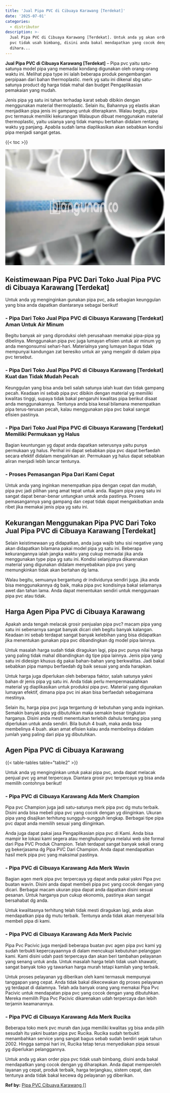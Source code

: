 ```yaml
---
title: 'Jual Pipa PVC di Cibuaya Karawang [Terdekat]'
date: '2025-07-01'
categories:
  - distributor
description: >-
  Jual Pipa PVC di Cibuaya Karawang [Terdekat]. Untuk anda yg akan order pipa
  pvc tidak usah bimbang, disini anda bakal mendapatkan yang cocok dengan yg
  dihara...
---
```


**Jual Pipa PVC di Cibuaya Karawang \[Terdekat\]** – Pipa pvc yaitu satu-satunya model pipa yang memadai kondang digunakan oleh orang-orang waktu ini. Melihat pipa type ini ialah beberapa produk pengembangan perpipaan dari bahan thermoplastic. merk yg satu ini dikenal sbg satu-satunya product dg harga tidak mahal dan budget Pengaplikasian pemakaian yang mudah.

Jenis pipa yg satu ini tahan terhadap karat sebab dibikin dengan menggunakan material thermoplastic. Selain itu, Bahannya yg elastis akan menjadikan pipa jenis ini gampang untuk diterapkann. Walau begitu, pipa pvc termasuk memiliki kekurangan Walaupun dibuat menggunakan material thermoplastic, yaitu usianya yang tidak mampu bertahan didalam rentang waktu yg panjang. Apabila sudah lama diaplikasikan akan sebabkan kondisi pipa menjadi sangat getas.

{{< toc >}}

![Jual Pipa PVC di Cibuaya Karawang [Terdekat]](/images/jaul-pipa-pvc-30.png)

## Keistimewaan Pipa PVC Dari Toko Jual Pipa PVC di Cibuaya Karawang \[Terdekat\]

Untuk anda yg menginginkan gunakan pipa pvc, ada sebagian keunggulan yang bisa anda dapatkan diantaranya sebagai berikut!

### \- Pipa Dari Toko Jual Pipa PVC di Cibuaya Karawang \[Terdekat\] Aman Untuk Air Minum

Begitu banyak air yang diproduksi oleh perusahaan memakai pipa-pipa yg dibelinya. Menggunakan pipa pvc juga lumayan efisien untuk air minum yg anda mengonsumsi sehari-hari. Materialnya yang lumayan bagus tidak mempunyai kandungan zat beresiko untuk air yang mengalir di dalam pipa pvc tersebut.

### \- Pipa Dari Toko Jual Pipa PVC di Cibuaya Karawang \[Terdekat\] Kuat dan Tidak Mudah Pecah

Keunggulan yang bisa anda beli salah satunya ialah kuat dan tidak gampang pecah. Keadaan ini sebab pipa pvc dibikin dengan material yg memiliki kwalitas tinggi, supaya tidak bakal pengaruhi kwalitas pipa berikut disaat anda menggunakannya. Tentunya anda bisa kesal bilamana menempatkan pipa terus-terusan pecah, kalau menggunakan pipa pvc bakal sangat efisien pastinya.

### \- Pipa Dari Toko Jual Pipa PVC di Cibuaya Karawang \[Terdekat\] Memiliki Permukaan yg Halus

Bagian keuntungan yg dapat anda dapatkan seterusnya yaitu punya permukaan yg halus. Perihal ini dapat sebabkan pipa pvc dapat berfaedah secara efektif didalam mengalirkan air. Permukaan yg halus dapat sebabkan aliran menjadi lebih lancar tentunya.

### \- Proses Pemasangan Pipa Dari Kami Cepat

Untuk anda yang inginkan menempatkan pipa dengan cepat dan mudah, pipa pvc jadi pilihan yang amat tepat untuk anda. Ragam pipa yang satu ini sangat dapat benar-benar untungkan untuk anda pastinya. Proses pemasangannya yang gampang dan cepat tidak dapat mengakibatkan anda ribet jika memakai jenis pipa yg satu ini.

## Kekurangan Menggunakan Pipa PVC Dari Toko Jual Pipa PVC di Cibuaya Karawang \[Terdekat\]

Selain keistimewaan yg didapatkan, anda juga wajib tahu sisi negative yang akan didapatkan bilamana pakai model pipa yg satu ini. Beberapa kekurangannya ialah jangka waktu yang cukup memadai jika anda menggunakan type pipa yg satu ini. Kondisi selanjutnya dikarenakan material yang digunakan didalam menyebabkan pipa pvc yang memungkinkan tidak akan bertahan dg lama.

Walau begitu, semuanya bergantung dr individunya sendiri juga. jika anda bisa menggunakannya dg baik, maka pipa pvc kondisinya bakal selamanya awet dan tahan lama. Anda dapat menentukan sendiri untuk menggunaan pipa pvc atau tidak.

## Harga Agen Pipa PVC di Cibuaya Karawang

Apakah anda tengah melacak grosir penjualan pipa pvc? macam pipa yang satu ini sebenarnya sangat banyak dicari oleh begitu banyak kalangan. Keadaan ini sebab terdapat sangat banyak kelebihan yang bisa didapatkan jika menentukan gunakan pipa pvc dibandingkan dg model pipa lainnya.

Untuk masalah harga sudah tidak diragukan lagi, pipa pvc punya nilai harga yang paling tidak mahal dibandingkan dg tipe pipa lainnya. Jenis pipa yang satu ini didesign khusus dg pakai bahan-bahan yang berkwalitas. Jadi bakal sebabkan pipa mampu berfaedah dg baik sesuai yang anda harapkan.

Untuk harga juga diperlukan oleh beberapa faktor, salah satunya yakni bahan dr jenis pipa yg satu ini. Anda tidak perlu mempermasalahkan material yg diaplikasikan untuk produksi pipa pvc. Material yang digunakan lumayan efektif, dimana pipa pvc ini akan bisa berfaedah sebagaimana mestinya.

Selain itu, harga pipa pvc juga tergantung dr kebutuhan yang anda inginkan. Semakin banyak pipa yg dibutuhkan maka semakin besar tingkatan harganya. Disini anda mesti menentukan terlebih dahulu tentang pipa yang diperlukan untuk anda sendiri. Bila butuh 4 buah, maka anda bisa membelinya 4 buah. akan amat efisien kalau anda membelinya didalam jumlah yang paling dari pipa yg dibutuhkan.

## Agen Pipa PVC di Cibuaya Karawang

{{< table-tables table="table2" >}}

Untuk anda yg menginginkan untuk pakai pipa pvc, anda dapat melacak penjual pvc yg amat terpercaya. Diantara grosir pvc terpercaya yg bisa anda memilih contohnya berikut!

### \- Pipa PVC di Cibuaya Karawang Ada Merk Champion

Pipa pvc Champion juga jadi satu-satunya merk pipa pvc dg mutu terbaik. Disini anda bisa mebeli pipa pvc yang cocok dengan yg diinginkan. Ukuran pipa yang disajikan terhitung sungguh-sungguh lengkap. Berbagai tipe pipa pvc dapat anda memilih sesuai yang diinginkan.

Anda juga dapat pakai jasa Pengaplikasian pipa pvc di Kami. Anda bisa mampir ke lokasi kami segera atau menghubunginya melalui web site formal dari Pipa PVC Produk Champion. Telah terdapat sangat banyak sekali orang yg bekerjasama dg Pipa PVC Dari Champion. Anda dapat mendapatkan hasil merk pipa pvc yang maksimal pastinya.

### \- Pipa PVC di Cibuaya Karawang Ada Merk Wavin

Bagian agen merk pipa pvc terpercaya yg dapat anda pakai yakni Pipa pvc buatan wavin. Disini anda dapat membeli pipa pvc yang cocok dengan yang dicari. Berbagai macam ukuran pipa dapat anda dapatkan disini sesuai pesanan. Untuk harganya pun cukup ekonomis, pastinya akan sangat bersahabat dg anda.

Untuk kwalitasnya terhitung telah tidak mesti diragukan lagi, anda akan mendapatkan pipa dg mutu terbaik. Tentunya anda tidak akan menyesal bila membeli pipa di kami.

### \- Pipa PVC di Cibuaya Karawang Ada Merk Pacivic

Pipa Pvc Pacivic juga menjadi beberapa buatan pvc agen pipa pvc kami yg sudah terbukti kepercayaannya di dalam mencukupi kebutuhan pelanggan kami. Kami disini udah pasti terpercaya dan akan beri tambahan pelayanan yang senang untuk anda. Untuk masalah harga telah tidak usah khawatir, sangat banyak toko yg tawarkan harga murah tetapi kamilah yang terbaik.

Untuk proses pelayanan yg diberikan oleh kami termasuk mempunyai tanggapan yang cepat. Anda tidak bakal dikecewakan dg proses pelayanan yg terdapat di dalamnya. Telah ada banyak orang yang memakai Pipa Pvc Pacivic untuk mendapatan pipa pvc yang cocok dengan yang dibutuhkan. Mereka memilih Pipa Pvc Pacivic dikarenakan udah terpercaya dan lebih terjamin keamanannya.

### \- Pipa PVC di Cibuaya Karawang Ada Merk Rucika

Beberapa toko merk pvc murah dan juga memiliki kwalitas yg bisa anda pilih sesudah itu yakni buatan pipa pvc Rucika. Rucika sudah terbukti menambahkan service yang sangat bagus sebab sudah berdiri sejak tahun 2002. Hingga sampai hari ini, Rucika tetap terus menyediakan pipa sesuai yg diperlukan pelanggannya.

Untuk anda yg akan order pipa pvc tidak usah bimbang, disini anda bakal mendapatkan yang cocok dengan yg diharapkan. Anda dapat memperoleh layanan yg cepat, produk terbaik, harga terjangkau, sistem cepat, dan tentunya anda tidak bakal kecewa dg pelayanan yg diberikan.

**Ref by:** [Pipa PVC Cibuaya Karawang []](https://id.wikipedia.org/wiki/Pipa)
